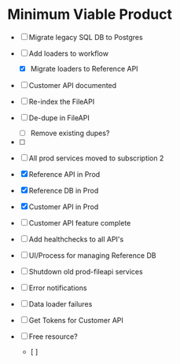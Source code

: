# Minimum Viable Product

- [ ] Migrate legacy SQL DB to Postgres
- [ ] Add loaders to workflow
	- [x] Migrate loaders to Reference API
- [ ] Customer API documented
- [ ] Re-index the FileAPI
- [ ] De-dupe in FileAPI
	- [ ] Remove existing dupes?
- [ ] 

- [ ] All prod services moved to subscription 2
- [x] Reference API in Prod
- [x] Reference DB in Prod
- [x] Customer API in Prod
- [ ] Customer API feature complete
- [ ] Add healthchecks to all API's
- [ ] UI/Process for managing Reference DB
- [ ] Shutdown old prod-fileapi services
- [ ] Error notifications
- [ ] Data loader failures



- [ ] Get Tokens for Customer API
- [ ] Free resource?
	- [ ] 
